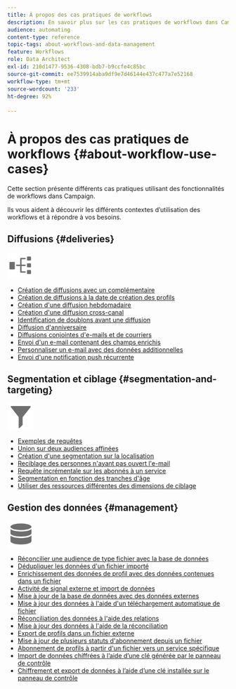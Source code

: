 ```yaml
---
title: À propos des cas pratiques de workflows
description: En savoir plus sur les cas pratiques de workflows dans Campaign Standard.
audience: automating
content-type: reference
topic-tags: about-workflows-and-data-management
feature: Workflows
role: Data Architect
exl-id: 210d1477-9536-4308-bdb7-b9ccfe4c85bc
source-git-commit: ee7539914aba9df9e7d46144e437c477a7e52168
workflow-type: tm+mt
source-wordcount: '233'
ht-degree: 92%

---
```


# À propos des cas pratiques de workflows {#about-workflow-use-cases}

Cette section présente différents cas pratiques utilisant des fonctionnalités de workflows dans Campaign.

Ils vous aident à découvrir les différents contextes d’utilisation des workflows et à répondre à vos besoins.

## Diffusions {#deliveries}

<img src="assets/do-not-localize/icon_workflows.svg" width="60px">

* [Création de diffusions avec un complémentaire](../../automating/using/workflow-created-query-with-complement.md)
* [Création de diffusions à la date de création des profils](../../automating/using/workflow-creation-date-query.md)
* [Création d&#39;une diffusion hebdomadaire](../../automating/using/workflow-weekly-offer.md)
* [Création d&#39;une diffusion cross-canal](../../automating/using/workflow-cross-channel-delivery.md)
* [Identification de doublons avant une diffusion](../../automating/using/identifying-duplicated-before-delivery.md)
* [Diffusion d&#39;anniversaire](../../automating/using/birthday-delivery.md)
* [Diffusions conjointes d&#39;e-mails et de courriers](../../automating/using/coupling-email-direct-mail.md)
* [Envoi d&#39;un e-mail contenant des champs enrichis](../../automating/using/sending-email-enriched-fields.md)
* [Personnaliser un e-mail avec des données additionnelles](../../automating/using/personalizing-email-with-additional-data.md)
* [Envoi d&#39;une notification push récurrente](../../automating/using/recurring-push-notifications.md)

## Segmentation et ciblage {#segmentation-and-targeting}

<img src="assets/do-not-localize/icon_filter.svg" width="60px">

* [Exemples de requêtes](../../automating/using/query-samples.md)
* [Union sur deux audiences affinées](../../automating/using/union-on-two-refined-audiences.md)
* [Création d&#39;une segmentation sur la localisation](../../automating/using/workflow-segmentation-location.md)
* [Reciblage des personnes n&#39;ayant pas ouvert l&#39;e-mail](../../automating/using/workflow-cross-channel-retargeting.md)
* [Requête incrémentale sur les abonnés à un service](../../automating/using/incremental-query-on-subscribers.md)
* [Segmentation en fonction des tranches d&#39;âge](../../automating/using/segmentation-age-groups.md)
* [Utiliser des ressources différentes des dimensions de ciblage](../../automating/using/using-resources-different-from-targeting-dimensions.md)

## Gestion des données {#management}

<img src="assets/do-not-localize/icon_manage.svg" width="60px">

* [Réconcilier une audience de type fichier avec la base de données](../../automating/using/reconcile-file-audience-with-database.md)
* [Dédupliquer les données d&#39;un fichier importé](../../automating/using/deduplicating-data-imported-file.md)
* [Enrichissement des données de profil avec des données contenues dans un fichier](../../automating/using/enriching-profile-data-file.md)
* [Activité de signal externe et import de données](../../automating/using/external-signal-data-import.md)
* [Mise à jour de la base de données avec des données externes](../../automating/using/update-database-file.md)
* [Mise à jour des données à l&#39;aide d&#39;un téléchargement automatique de fichier](../../automating/using/update-data-automatic-download.md)
* [Réconciliation des données à l&#39;aide des relations](../../automating/using/reconciliation-using-relations.md)
* [Mise à jour des données à l&#39;aide de la réconciliation](../../automating/using/data-update-reconciliation.md)
* [Export de profils dans un fichier externe](../../automating/using/exporting-profiles-in-file.md)
* [Mise à jour de plusieurs statuts d&#39;abonnement depuis un fichier](../../automating/using/updating-subscriptions-from-file.md)
* [Abonnement de profils à partir d&#39;un fichier vers un service spécifique](../../automating/using/subscribing-profiles-from-file.md)
* [Import de données chiffrées à l’aide d’une clé générée par le panneau de contrôle](../../automating/using/managing-encrypted-data.md#use-case-gpg-decrypt)
* [Chiffrement et export de données à l’aide d’une clé installée sur le panneau de contrôle](../../automating/using/managing-encrypted-data.md#use-case-gpg-encrypt)
